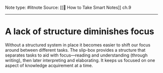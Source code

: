 Note type: #litnote
Source: [[📖 How to Take Smart Notes]] ch.9

---
# A lack of structure diminishes focus
Without a structured system in place it becomes easier to shift our focus around between different tasks. The slip-box provides a structure that separates tasks to aid with focus—reading and understanding (through writing), then later interpreting and elaborating. It keeps us focused on one aspect of knowledge acquirement at a time.